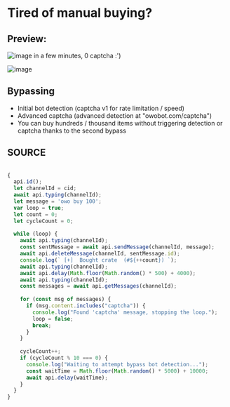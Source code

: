 # Tired of manual buying?

## Preview:
![image](https://github.com/lmaogoodcodenotreally/owo/assets/147619006/112ea33a-7f64-481d-b812-9184d28ca226) in a few minutes, 0 captcha :')


![image](https://github.com/lmaogoodcodenotreally/owo/assets/147619006/4ed67abc-c708-4a01-a0f1-cfe6c6538c49)


## Bypassing

- Initial bot detection (captcha v1 for rate limitation / speed)
- Advanced captcha (advanced detection at "owobot.com/captcha")
- You can buy hundreds / thousand items without triggering detection or captcha thanks to the second bypass

## SOURCE 

```js
                                                                          //
{                                                                         //
  api.id();                                                               // initial api call for id (cid & gid)
  let channelId = cid;                                                    // cid from api.id()
  await api.typing(channelId);                                            // initial type
  let message = 'owo buy 100';                                            // def msg
  var loop = true;                                                        // def loop
  let count = 0;                                                          // def count
  let cycleCount = 0;                                                     // def cycle count
                                                                          //
  while (loop) {                                                          // loop
    await api.typing(channelId);                                          // type
    const sentMessage = await api.sendMessage(channelId, message);        // send msg
    await api.deleteMessage(channelId, sentMessage.id);                   // delete msg 
    console.log(` [+]  Bought crate  (#${++count}) `);                    // log
    await api.typing(channelId);                                          // type in cid
    await api.delay(Math.floor(Math.random() * 500) + 4000);              // initial rate limit bypass 1
    await api.typing(channelId);                                          // type in cid
    const messages = await api.getMessages(channelId);                    // define messages to getMessages (api)
                                                                          //
    for (const msg of messages) {                                         // search into messages
      if (msg.content.includes("captcha")) {                              // detect captcha
        console.log("Found 'captcha' message, stopping the loop.");       // log
        loop = false;                                                     // exit loop
        break;                                                            // bail
      }                                                                   //
    }                                                                     //
                                                                          //
    cycleCount++;                                                         //
    if (cycleCount % 10 === 0) {                                          // bot captch bypass 2 
      console.log("Waiting to attempt bypass bot detection...");          // log
      const waitTime = Math.floor(Math.random() * 5000) + 10000;          // def waitTime
      await api.delay(waitTime);                                          // wait for waitTime
    }                                                                     //
  }                                                                       //
}                                                                         //
                                                                          //
```
